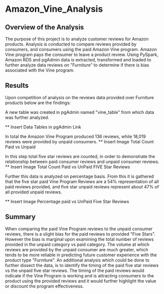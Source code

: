 # Amazon_Vine_Analysis

## Overview of the Analysis
The purpose of this project is to analyze customer reviews for Amazon products. Analysis is conducted to compare reviews provided by consumers, and consumers using the paid Amazon Vine program. Amazon Vine program pays the consumer to leave a product review. Using PySpark, Amazon RDS and pgAdmin data is extracted, transformed and loaded to further analyze data reviews on "Furniture" to determine if there is bias associated with the Vine program.

## Results

Upon competition of analysis on the reviews data provided over Furniture products below are the findings:

A new table was created in pgAdmin named "vine_table" from which data was further analyzed.
 
** Insert Data Tables in pgAdmin Link

In total the Amazon Vine Program produced 136 reviews, while 18,019 reviews were provided by unpaid consumers.
** Insert Image Total Count Paid vs Unpaid

In this step total five star reviews are counted, in order to demonstrate the relationship between paid consumer reviews and unpaid consumer reviews.  
** Insert Image Total Count Paid vs UnPaid FIVE Star Reviews


Further this data is analyzed on percentage basis. From this it is gathered that the five star paid Vine Program Reviews are a 54% representation of all paid reviews provided, and five star unpaid reviews represent about 47% of all provided unpaid reviews. 

** Insert Image Percentage paid vs UnPaid Five Star Reviews

## Summary
When comparing the paid Vine Program reviews to the unpaid consumer reviews, there is a slight bias for the paid reviews to provided "Five Stars". However the bias is marginal upon examining the total number of reviews provided in the unpaid category vs paid category. The volume at which reviews are provided by the unpaid consumer are much greater, which tends to be more reliable in predicting future customer experience with the product type "Furniture". An additional analysis which could be done to further dissect the data, is to identify the timing of the paid five star reviews vs the unpaid five star reviews. The timing of the paid reviews would indicate if the Vine Program is working and is attracting consumers to the product using the provided reviews and it would further highlight the value or discount the program effectiveness. 



